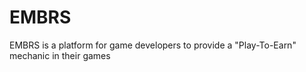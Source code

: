 # EMBRS
EMBRS is a platform for game developers to provide a "Play-To-Earn" mechanic in their games
